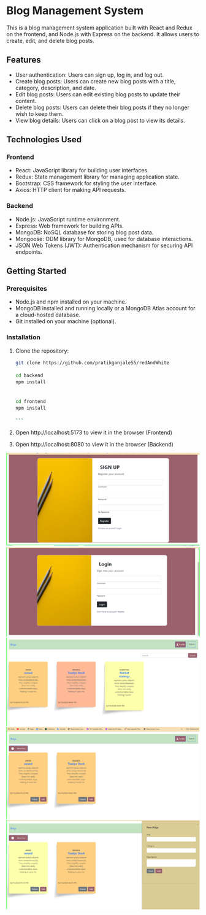 # Blog Management System

This is a blog management system application built with React and Redux on the frontend, and Node.js with Express on the backend. It allows users to create, edit, and delete blog posts.

## Features

- User authentication: Users can sign up, log in, and log out.
- Create blog posts: Users can create new blog posts with a title, category, description, and date.
- Edit blog posts: Users can edit existing blog posts to update their content.
- Delete blog posts: Users can delete their blog posts if they no longer wish to keep them.
- View blog details: Users can click on a blog post to view its details.

## Technologies Used

### Frontend

- React: JavaScript library for building user interfaces.
- Redux: State management library for managing application state.
- Bootstrap: CSS framework for styling the user interface.
- Axios: HTTP client for making API requests.

### Backend

- Node.js: JavaScript runtime environment.
- Express: Web framework for building APIs.
- MongoDB: NoSQL database for storing blog post data.
- Mongoose: ODM library for MongoDB, used for database interactions.
- JSON Web Tokens (JWT): Authentication mechanism for securing API endpoints.

## Getting Started

### Prerequisites

- Node.js and npm installed on your machine.
- MongoDB installed and running locally or a MongoDB Atlas account for a cloud-hosted database.
- Git installed on your machine (optional).

### Installation

1. Clone the repository:

   ````bash
   git clone https://github.com/pratikganjale55/redAndWhite

   cd backend
   npm install


   cd frontend
   npm install

   ```
   ````

2. Open http://localhost:5173 to view it in the browser (Frontend)
3. Open http://localhost:8080 to view it in the browser (Backend)

![Signup](./client/src/assets/Screenshot%20(190).png)
![Login](./client/src/assets/Screenshot%20(191).png)
![Home](./client/src/assets/Screenshot%20(192).png)
![Profile](./client/src/assets/Screenshot%20(193).png)
![Profile](./client/src/assets/Screenshot%20(194).png)